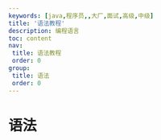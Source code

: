 ```yaml
---
keywords: [java,程序员,,大厂,面试,高级,中级]
title: '语法教程'
description: 编程语言
toc: content
nav:
 title: 语法教程
 order: 0
group:
 title: 语法
 order: 0
---
```

# 语法
